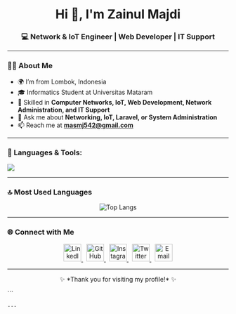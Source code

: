 <!-- Banner Nama -->
<h1 align="center">Hi 👋, I'm Zainul Majdi</h1>
<h3 align="center">💻 Network & IoT Engineer | Web Developer | IT Support</h3>

---

### 🧑‍💻 About Me
- 🌍 I’m from Lombok, Indonesia  
- 🎓 Informatics Student at Universitas Mataram  
- 🔧 Skilled in **Computer Networks, IoT, Web Development, Network Administration, and IT Support**  
- 💬 Ask me about **Networking, IoT, Laravel, or System Administration**  
- 📫 Reach me at **masmj542@gmail.com**  

---

### 🚀 Languages & Tools:
<p align="left">
<img src="https://skillicons.dev/icons?i=html,css,js,php,laravel,tailwind,python,java,mysql,linux,git,docker" />
</p>

---

### 🔝 Most Used Languages
<p align="center">
  <img src="https://github-readme-stats.vercel.app/api/top-langs/?username=M47d1&layout=compact&theme=tokyonight" alt="Top Langs" />
</p>

---

### 🌐 Connect with Me

<p align="center">
  <a href="https://www.linkedin.com/in/zainul-majdi-184500315/" target="_blank">
    <img src="https://skillicons.dev/icons?i=linkedin" height="40" alt="LinkedIn" />
  </a>
  &nbsp;
  <a href="https://github.com/M47d1" target="_blank">
    <img src="https://skillicons.dev/icons?i=github" height="40" alt="GitHub" />
  </a>
  &nbsp;
  <a href="https://www.instagram.com/majdi_x7/" target="_blank">
    <img src="https://skillicons.dev/icons?i=instagram" height="40" alt="Instagram" />
  </a>
  &nbsp;
  <a href="https://twitter.com/zainulmajdi_" target="_blank">
    <img src="https://skillicons.dev/icons?i=twitter" height="40" alt="Twitter" />
  </a>
  &nbsp;
  <a href="mailto:masmj542@gmail.com" target="_blank">
    <img src="https://skillicons.dev/icons?i=gmail" height="40" alt="Email" />
  </a>
</p>

---

<p align="center">
  ✨ *Thank you for visiting my profile!* ✨
</p>
```

```html
---


